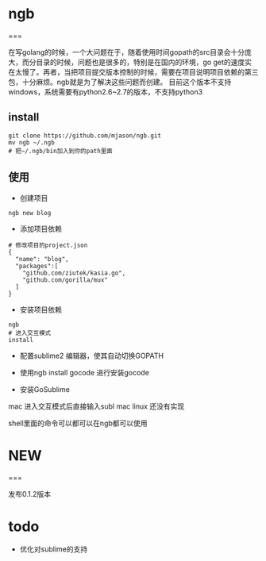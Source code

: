# ngb
===

在写golang的时候，一个大问题在于，随着使用时间gopath的src目录会十分庞大，而分目录的时候，问题也是很多的，特别是在国内的环境，go get的速度实在太慢了。再者，当把项目提交版本控制的时候，需要在项目说明项目依赖的第三包，十分麻烦。ngb就是为了解决这些问题而创建。
目前这个版本不支持windows，系统需要有python2.6~2.7的版本，不支持python3

## install

```
git clone https://github.com/mjason/ngb.git
mv ngb ~/.ngb
# 把~/.ngb/bin加入到你的path里面
```

## 使用

* 创建项目

```
ngb new blog
```

* 添加项目依赖

```
# 修改项目的project.json
{
  "name": "blog",
  "packages":[
    "github.com/ziutek/kasia.go",
    "github.com/gorilla/mux"
  ]
}
```

* 安装项目依赖

```
ngb
# 进入交互模式
install
```


* 配置sublime2 编辑器，使其自动切换GOPATH

* 使用ngb install gocode 进行安装gocode

* 安装GoSublime

mac 进入交互模式后直接输入subl mac
linux 还没有实现



shell里面的命令可以都可以在ngb都可以使用


# NEW
===

发布0.1.2版本

# todo
- 优化对sublime的支持
